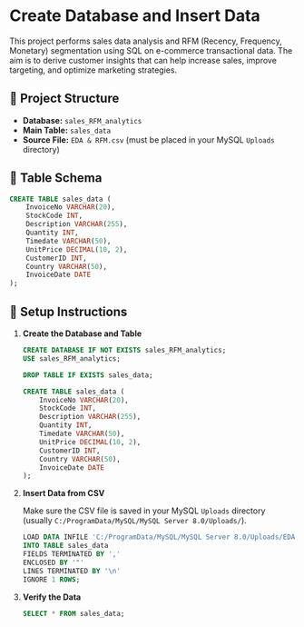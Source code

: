 # Create Database and Insert Data

This project performs sales data analysis and RFM (Recency, Frequency, Monetary) segmentation using SQL on e-commerce transactional data. The aim is to derive customer insights that can help increase sales, improve targeting, and optimize marketing strategies.

## 📁 Project Structure

- **Database:** `sales_RFM_analytics`
- **Main Table:** `sales_data`
- **Source File:** `EDA & RFM.csv` (must be placed in your MySQL `Uploads` directory)

## 🧱 Table Schema

```sql
CREATE TABLE sales_data (
    InvoiceNo VARCHAR(20),
    StockCode INT,
    Description VARCHAR(255),
    Quantity INT,
    Timedate VARCHAR(50),
    UnitPrice DECIMAL(10, 2),
    CustomerID INT,
    Country VARCHAR(50),
    InvoiceDate DATE
);
```

## 🚀 Setup Instructions

1. **Create the Database and Table**
    ```sql
    CREATE DATABASE IF NOT EXISTS sales_RFM_analytics;
    USE sales_RFM_analytics;

    DROP TABLE IF EXISTS sales_data;

    CREATE TABLE sales_data (
        InvoiceNo VARCHAR(20),
        StockCode INT,
        Description VARCHAR(255),
        Quantity INT,
        Timedate VARCHAR(50),
        UnitPrice DECIMAL(10, 2),
        CustomerID INT,
        Country VARCHAR(50),
        InvoiceDate DATE
    );
    ```

2. **Insert Data from CSV**

   Make sure the CSV file is saved in your MySQL `Uploads` directory (usually `C:/ProgramData/MySQL/MySQL Server 8.0/Uploads/`).

    ```sql
    LOAD DATA INFILE 'C:/ProgramData/MySQL/MySQL Server 8.0/Uploads/EDA & RFM.csv'
    INTO TABLE sales_data
    FIELDS TERMINATED BY ',' 
    ENCLOSED BY '"'
    LINES TERMINATED BY '\n'
    IGNORE 1 ROWS;
    ```

3. **Verify the Data**
    ```sql
    SELECT * FROM sales_data;
    ```
